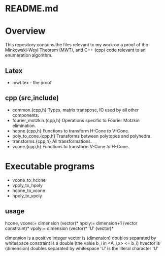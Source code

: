 # README.md

# Overview
This repository contains the files relevant to my work on a proof of the Minkowski-Weyl Theorem (MWT), and C++ (cpp) code relevant to an enumeration algorithm.

## Latex
* mwt.tex            - the proof

## cpp (src,include)
* common.{cpp,h}            Types, matrix transpose, IO used by all other components.
* fourier_motzkin.{cpp,h}   Operations specific to Fourier Motzkin elimination.
* hcone.{cpp,h}             Functions to transform H-Cone $to$ V-Cone.
* poly_to_cone.{cpp,h}      Transforms between polytopes and polyhedra.
* transforms.{cpp,h}        All transformations.
* vcone.{cpp,h}             Functions to transform V-Cone $to$ H-Cone.

# Executable programs
* vcone_to_hcone
* vpoly_to_hpoly
* hcone_to_vcone
* hpoly_to_vpoly

## usage
hcone, vcone:= dimension   (vector)*
       hpoly:= dimension+1 (vector constraint)*
       vpoly:= dimension   (vector)* 'U' (vector)*

dimension   is a positive integer
vector      is (dimension) doubles separated by whitespace
constraint  is a double (the value b_i in <A_i,x> <= b_i)
hvector     is (dimension) doubles separated by whitespace
'U'         is the literal character 'U'

